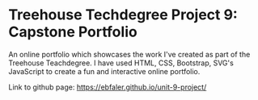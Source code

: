 # Treehouse Techdegree Project 9: Capstone Portfolio


An online portfolio which showcases the work I've created as part of the Treehouse Teachdegree. I have used HTML, CSS, Bootstrap, SVG's JavaScript to create a fun and interactive online portfolio.
 
Link to github page: https://ebfaler.github.io/unit-9-project/
